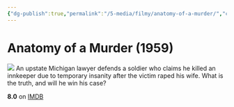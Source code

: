 ```yaml
---
{"dg-publish":true,"permalink":"/5-media/filmy/anatomy-of-a-murder/","contentClasses":"movie","tags":["to-watch","фильм","#Drama","#Mystery"]}
---
```


# Anatomy of a Murder (1959)
![](https://m.media-amazon.com/images/M/MV5BNzIzZTNlZmUtMWY0YS00MjY2LTg2NjUtNTZhMzQ0MTUyMDYxXkEyXkFqcGdeQXVyNjc5NjEzNA@@._V1_SX300.jpg)
An upstate Michigan lawyer defends a soldier who claims he killed an innkeeper due to temporary insanity after the victim raped his wife. What is the truth, and will he win his case?

**8.0** on [IMDB](https://www.imdb.com/title/tt0052561)

